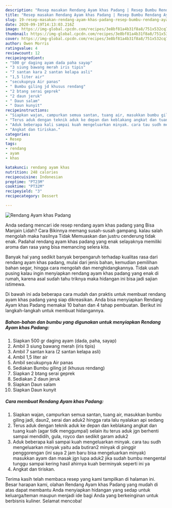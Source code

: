 ```yaml
---
description: "Resep masakan Rendang Ayam khas Padang | Resep Bumbu Rendang Ayam khas Padang Yang Enak Dan Lezat"
title: "Resep masakan Rendang Ayam khas Padang | Resep Bumbu Rendang Ayam khas Padang Yang Enak Dan Lezat"
slug: 19-resep-masakan-rendang-ayam-khas-padang-resep-bumbu-rendang-ayam-khas-padang-yang-enak-dan-lezat
date: 2020-09-19T14:13:03.216Z
image: https://img-global.cpcdn.com/recipes/3e8bf81a4b31f8a8/751x532cq70/rendang-ayam-khas-padang-foto-resep-utama.jpg
thumbnail: https://img-global.cpcdn.com/recipes/3e8bf81a4b31f8a8/751x532cq70/rendang-ayam-khas-padang-foto-resep-utama.jpg
cover: https://img-global.cpcdn.com/recipes/3e8bf81a4b31f8a8/751x532cq70/rendang-ayam-khas-padang-foto-resep-utama.jpg
author: Owen Morris
ratingvalue: 4
reviewcount: 12
recipeingredient:
- "500 gr daging ayam dada paha sayap"
- "3 siung bawang merah iris tipis"
- "7 santan kara 2 santan kelapa asli"
- "1,5 liter air"
- "secukupnya Air panas"
- " Bumbu giling jd khusus rendang"
- "2 btang serai geprek"
- "2 daun jeruk"
- " Daun salam"
- " Daun kunyit"
recipeinstructions:
- "Siapkan wajan, campurkan semua santan, tuang air, masukkan bumbu giling jadi, daun2, serai dan aduk2 hingga rata lalu nyalakan api sedang"
- "Terus aduk dengan teknik aduk ke depan dan keblakang angkat dan tuang kuah (agar tidk menggumpal) selain itu terus aduk jgn berhenti sampai mendidih, gula, royco dan sedikit garam aduk2"
- "Aduk beberapa kali sampai kuah mengeluarkan minyak. cara tau sudh mengeluarkan minyak yaitu ada butiran2 minyak di pinggir penggorengan (ini saya 2 jam baru bisa mengeluarkan minyak) masukkan ayam dan masak jgn lupa aduk2 jika sudah bumbu mengental tunggu sampai kering hasil ahirnya kuah berminyak seperti ini ya"
- "Angkat dan tiriskan."
categories:
- Resep
tags:
- rendang
- ayam
- khas

katakunci: rendang ayam khas 
nutrition: 248 calories
recipecuisine: Indonesian
preptime: "PT23M"
cooktime: "PT32M"
recipeyield: "3"
recipecategory: Dessert

---
```



![Rendang Ayam khas Padang](https://img-global.cpcdn.com/recipes/3e8bf81a4b31f8a8/751x532cq70/rendang-ayam-khas-padang-foto-resep-utama.jpg)

Anda sedang mencari ide resep rendang ayam khas padang yang Bisa Manjain Lidah? Cara Bikinnya memang susah-susah gampang. kalau salah mengolah maka hasilnya Tidak Memuaskan dan justru cenderung tidak enak. Padahal rendang ayam khas padang yang enak selayaknya memiliki aroma dan rasa yang bisa memancing selera kita.

Banyak hal yang sedikit banyak berpengaruh terhadap kualitas rasa dari rendang ayam khas padang, mulai dari jenis bahan, kemudian pemilihan bahan segar, hingga cara mengolah dan menghidangkannya. Tidak usah pusing kalau ingin menyiapkan rendang ayam khas padang yang enak di rumah, karena asal sudah tahu triknya maka hidangan ini bisa jadi sajian istimewa.




Di bawah ini ada beberapa cara mudah dan praktis untuk membuat rendang ayam khas padang yang siap dikreasikan. Anda bisa menyiapkan Rendang Ayam khas Padang memakai 10 bahan dan 4 tahap pembuatan. Berikut ini langkah-langkah untuk membuat hidangannya.

<!--inarticleads1-->

##### Bahan-bahan dan bumbu yang digunakan untuk menyiapkan Rendang Ayam khas Padang:

1. Siapkan 500 gr daging ayam (dada, paha, sayap)
1. Ambil 3 siung bawang merah (iris tipis)
1. Ambil 7 santan kara (2 santan kelapa asli)
1. Ambil 1,5 liter air
1. Ambil secukupnya Air panas
1. Sediakan  Bumbu giling jd (khusus rendang)
1. Siapkan 2 btang serai geprek
1. Sediakan 2 daun jeruk
1. Siapkan  Daun salam
1. Siapkan  Daun kunyit




<!--inarticleads2-->

##### Cara membuat Rendang Ayam khas Padang:

1. Siapkan wajan, campurkan semua santan, tuang air, masukkan bumbu giling jadi, daun2, serai dan aduk2 hingga rata lalu nyalakan api sedang
1. Terus aduk dengan teknik aduk ke depan dan keblakang angkat dan tuang kuah (agar tidk menggumpal) selain itu terus aduk jgn berhenti sampai mendidih, gula, royco dan sedikit garam aduk2
1. Aduk beberapa kali sampai kuah mengeluarkan minyak. cara tau sudh mengeluarkan minyak yaitu ada butiran2 minyak di pinggir penggorengan (ini saya 2 jam baru bisa mengeluarkan minyak) masukkan ayam dan masak jgn lupa aduk2 jika sudah bumbu mengental tunggu sampai kering hasil ahirnya kuah berminyak seperti ini ya
1. Angkat dan tiriskan.




Terima kasih telah membaca resep yang kami tampilkan di halaman ini. Besar harapan kami, olahan Rendang Ayam khas Padang yang mudah di atas dapat membantu Anda menyiapkan hidangan yang sedap untuk keluarga/teman maupun menjadi ide bagi Anda yang berkeinginan untuk berbisnis kuliner. Selamat mencoba!
